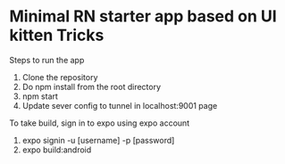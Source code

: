 # Minimal RN starter app based on UI kitten Tricks 

Steps to run the app

1. Clone the repository
2. Do npm install from the root directory
3. npm start
4. Update sever config to tunnel in localhost:9001 page

To take build,
sign in to expo using expo account 
1. expo signin -u [username] -p [password]
2. expo build:android


